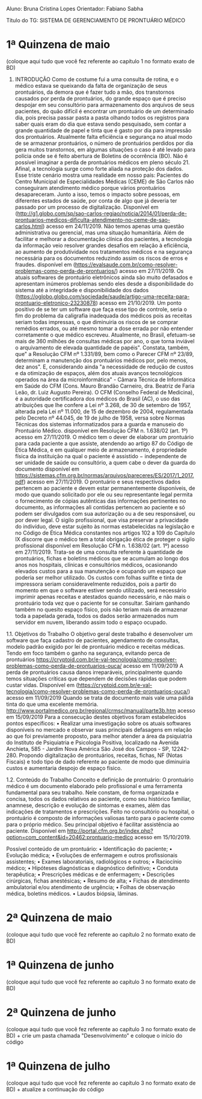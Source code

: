 Aluno: Bruna Cristina Lopes
Orientador: Fabiano Sabha

 

Título do TG: SISTEMA DE GERENCIAMENTO DE PRONTUÁRIO MÉDICO


# 1ª Quinzena de maio
(coloque aqui tudo que você fez referente ao capítulo 1 no formato exato de BD)

 1. INTRODUÇÃO
Como de costume fui a uma consulta de rotina, e o médico estava se queixando da falta de organização de seus prontuários, da demora que é fazer tudo a mão, dos transtornos causados por perda de prontuários, do grande espaço que é preciso despojar em seu consultório para armazenamento dos arquivos de seus pacientes, do quão difícil é encontrar um prontuário de um determinado dia, pois precisa passar pasta a pasta olhando todos os registros para saber quais eram do dia que estava sendo pesquisado, sem contar a grande quantidade de papel e tinta que é gasto por dia para impressão dos prontuários. 
Atualmente falta eficiência e segurança no atual modo de se armazenar prontuários, o número de prontuários perdidos por dia gera muitos transtornos, em algumas situações o caso é até levado para polícia onde se é feito abertura de Boletins de ocorrência (BO).
Não é possível imaginar a perda de prontuários médicos em pleno século 21. Afinal, a tecnologia surge como forte aliada na proteção dos dados.
Esse triste cenário mostra uma realidade em nosso país: Pacientes do Centro Municipal de Especialidades Médicas (CEME) de São Carlos não conseguiram atendimento médico porque vários prontuários desapareceram. Junto a isso, temos o impacto sobre pessoas, em diferentes estados de saúde, por conta de algo que já deveria ter passado por um processo de digitalização. Disponível em (http://g1.globo.com/sp/sao-carlos-regiao/noticia/2014/01/perda-de-prontuarios-medicos-dificulta-atendimento-no-ceme-de-sao-carlos.html) acesso em 24/11/2019. Não temos apenas uma questão administrativa ou gerencial, mas uma situação humanitária.  Além de facilitar e melhorar a documentação clínica dos pacientes, a tecnologia da informação veio resolver grandes desafios em relação à eficiência, ao aumento de produtividade nos tratamentos médicos e na segurança necessária para os documentos reduzindo assim os riscos de erros e fraudes.  disponível em (https://evalsaude.com.br/como-resolver-problemas-como-perda-de-prontuarios/) acesso em 27/11/2019.
Os atuais softwares de prontuário eletrônicos ainda são muito defasados e apresentam inúmeros problemas sendo eles desde a disponibilidade do sistema até a integridade e disponibilidade dos dados (https://oglobo.globo.com/sociedade/saude/artigo-uma-receita-para-prontuario-eletronico-23230878) acesso em 21/10/2019.
Um ponto positivo de se ter um software que faça esse tipo de controle, seria o fim do problema da caligrafia inadequada dos médicos pois as receitas seriam todas impressas, o que diminuiria os riscos de se comprar remédios errados, ou até mesmo tomar a dose errada por não entender corretamente o que médico escreveu.
Atualmente, no Brasil, efetuam-se mais de 360 milhões de consultas médicas por ano, o que torna inviável o arquivamento de elevada quantidade de papéis". Constata, também, que" a Resolução CFM nº 1.331/89, bem como o Parecer CFM nº 23/89, determinam a manutenção dos prontuários médicos por, pelo menos, dez anos". E, considerando ainda "a necessidade de redução de custos e da otimização de espaços, além dos atuais avanços tecnológicos operados na área da microinformática" - Câmara Técnica de Informática em Saúde do CFM (Cons. Mauro Brandão Carneiro, dra. Beatriz de Faria Leão, dr. Luiz Augusto Pereira).
O CFM (Conselho Federal de Medicina), é a autoridade certificadora dos médicos do Brasil (AC), o uso das atribuições que lhe confere a Lei nº 3.268, de 30 de setembro de 1957, alterada pela Lei nº 11.000, de 15 de dezembro de 2004, regulamentada pelo Decreto nº 44.045, de 19 de julho de 1958, versa sobre Normas Técnicas dos sistemas informatizados para a guarda e manuseio do Prontuário Médico. disponível em Resolução CFM n. 1.638/02 (art. 1º) acesso em 27/11/2019.
O médico tem o dever de elaborar um prontuário para cada paciente a que assiste, atendendo ao artigo 87 do Código de Ética Médica, e em qualquer meio de armazenamento, é propriedade física da instituição na qual o paciente é assistido − independente de ser unidade de saúde ou consultório, a quem cabe o dever da guarda do documento disponível em https://sistemas.cfm.org.br/normas/arquivos/pareceres/ES/2017/1_2017.pdf) acesso em 27/11/2019.
O prontuário e seus respectivos dados pertencem ao paciente e devem estar permanentemente disponíveis, de modo que quando solicitado por ele ou seu representante legal permita o fornecimento de cópias autênticas das informações pertinentes no documento, as informações ali contidas pertencem ao paciente e só podem ser divulgados com sua autorização ou a de seu responsável, ou por dever legal. O sigilo profissional, que visa preservar a privacidade do indivíduo, deve estar sujeito às normas estabelecidas na legislação e no Código de Ética Médica constantes nos artigos 102 a 109 do Capítulo IX discorre que o médico tem a total obrigação ética de proteger o sigilo profissional disponível em Resolução CFM n. 1.638/02 (art. 1º) acesso em 27/11/2019.
Trata-se de uma consulta referente à quantidade de prontuários, fichas e boletins médicos que se acumulam ao longo dos anos nos hospitais, clínicas e consultórios médicos, ocasionando elevados custos para a sua manutenção e ocupando um espaço que poderia ser melhor utilizado.
Os custos com folhas sulfite e tinta de impressora seriam consideravelmente reduzidos, pois a partir do momento em que o software estiver sendo utilizado, será necessário imprimir apenas receitas e atestados quando necessário, e não mais o prontuário toda vez que o paciente for se consultar. 
Sairiam ganhando também no quesito espaço físico, pois não teriam mais de armazenar toda a papelada gerada, todos os dados serão armazenados num servidor em nuvem, liberando assim todo o espaço ocupado.

1.1. Objetivos do Trabalho 
O objetivo geral deste trabalho é desenvolver um software que faça cadastro de pacientes, agendamento de consultas, modelo padrão exigido por lei de prontuário médico e receitas médicas.
Tendo em foco também o ganho na segurança, evitando perca de prontuários https://cryptoid.com.br/e-val-tecnologia/como-resolver-problemas-como-perda-de-prontuarios-ouca/ acesso em 11/09/2019
A perda de prontuários causa danos irreparáveis, principalmente quando temos situações críticas que dependem de decisões rápidas que podem custar vidas. Disponível em (https://cryptoid.com.br/e-val-tecnologia/como-resolver-problemas-como-perda-de-prontuarios-ouca/)  acesso em 11/09/2019
Quando se trata de documento mais vale uma pálida tinta do que uma excelente memória.  http://www.portalmedico.org.br/regional/crmsc/manual/parte3b.htm acesso em 15/09/2019
Para a consecução destes objetivos foram estabelecidos pontos específicos:
•	Realizar uma investigação sobre os atuais softwares disponíveis no mercado e observar suas principais defasagens em relação ao que foi previamente proposto, para melhor atender a área da psiquiatria do Instituto de Psiquiatria e Psicologia Positiva, localizado na Avenida Anchieta, 585 - Jardim Nova América São José dos Campos - SP, 12242-280. Propondo digitalização de prontuários, receitas, fichas, NF (Notas Fiscais) e todo tipo de dado referente ao paciente de modo que diminuiria custos e aumentaria despojo de espaço físico.


1.2. Conteúdo do Trabalho
Conceito e definição de prontuário: O prontuário médico é um documento elaborado pelo profissional e uma ferramenta fundamental para seu trabalho. Nele constam, de forma organizada e concisa, todos os dados relativos ao paciente, como seu histórico familiar, anamnese, descrição e evolução de sintomas e exames, além das indicações de tratamentos e prescrições. Feito no consultório ou hospital, o prontuário é composto de informações valiosas tanto para o paciente como para o próprio médico. Seu principal objetivo é facilitar assistência ao paciente. Disponível em http://portal.cfm.org.br/index.php?option=com_content&id=20462:prontuario-medico acesso em 15/10/2019.

Possível conteúdo de um prontuário:
•	 Identificação do paciente;
•	 Evolução médica;
•	 Evoluções de enfermagem e outros profissionais assistentes;
•	 Exames laboratoriais, radiológicos e outros;
•	 Raciocínio médico;
•	 Hipóteses diagnósticas e diagnóstico definitivo;
•	 Conduta terapêutica;
•	 Prescrições médicas e de enfermagem;
•	 Descrições cirúrgicas, fichas anestésicas;
•	 Resumo de alta;
•	 Fichas de atendimento ambulatorial e/ou atendimento de urgência;
•	 Folhas de observação médica, boletins médicos.
•	 Laudos biópsia, lâminas.


# 2ª Quinzena de maio

 

(coloque aqui tudo que você fez referente ao capítulo 2 no formato exato de BD)

 

# 1ª Quinzena de junho
 
(coloque aqui tudo que você fez referente ao capítulo 3 no formato exato de BD)

 

# 2ª Quinzena de junho

 

(coloque aqui tudo que você fez referente ao capítulo 3 no formato exato de BD) + crie um pasta chamada "Desenvolvimento" e coloque o início do código

 

# 1ª Quinzena de julho

 

(coloque aqui tudo que você fez referente ao capítulo 3 no formato exato de BD) + atualize a continuação do código